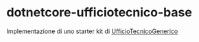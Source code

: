 # dotnetcore-ufficiotecnico-base
Implementazione di uno starter kit di [UfficioTecnicoGenerico](https://github.com/Magicianred/UfficioTecnicoGenerico)
